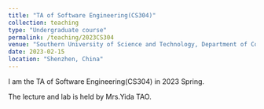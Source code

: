 ```yaml
---
title: "TA of Software Engineering(CS304)"
collection: teaching
type: "Undergraduate course"
permalink: /teaching/2023CS304
venue: "Southern University of Science and Technology, Department of Computer Science and Engineering"
date: 2023-02-15
location: "Shenzhen, China"
---
```


I am the TA of Software Engineering(CS304) in 2023 Spring.

The lecture and lab is held by Mrs.Yida TAO.